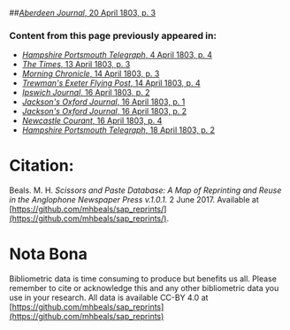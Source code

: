 ##[*Aberdeen Journal*, 20 April 1803, p. 3](https://mhbeals.github.io/sap_html/Aberdeen-Journal/Aberdeen-Journal-20-April-1803-p-3)

### Content from this page previously appeared in:
+ [*Hampshire Portsmouth Telegraph*, 4 April 1803, p. 4](https://mhbeals.github.io/sap_html/Hampshire-Portsmouth-Telegraph/Hampshire-Portsmouth-Telegraph-4-April-1803-p-4)
+ [*The Times*, 13 April 1803, p. 3](https://mhbeals.github.io/sap_html/The-Times/The-Times-13-April-1803-p-3)
+ [*Morning Chronicle*, 14 April 1803, p. 3](https://mhbeals.github.io/sap_html/Morning-Chronicle/Morning-Chronicle-14-April-1803-p-3)
+ [*Trewman's Exeter Flying Post*, 14 April 1803, p. 4](https://mhbeals.github.io/sap_html/Trewman's-Exeter-Flying-Post/Trewman's-Exeter-Flying-Post-14-April-1803-p-4)
+ [*Ipswich Journal*, 16 April 1803, p. 2](https://mhbeals.github.io/sap_html/Ipswich-Journal/Ipswich-Journal-16-April-1803-p-2)
+ [*Jackson's Oxford Journal*, 16 April 1803, p. 1](https://mhbeals.github.io/sap_html/Jackson's-Oxford-Journal/Jackson's-Oxford-Journal-16-April-1803-p-1)
+ [*Jackson's Oxford Journal*, 16 April 1803, p. 2](https://mhbeals.github.io/sap_html/Jackson's-Oxford-Journal/Jackson's-Oxford-Journal-16-April-1803-p-2)
+ [*Newcastle Courant*, 16 April 1803, p. 4](https://mhbeals.github.io/sap_html/Newcastle-Courant/Newcastle-Courant-16-April-1803-p-4)
+ [*Hampshire Portsmouth Telegraph*, 18 April 1803, p. 2](https://mhbeals.github.io/sap_html/Hampshire-Portsmouth-Telegraph/Hampshire-Portsmouth-Telegraph-18-April-1803-p-2)
                    
# Citation: 

Beals. M. H. *Scissors and Paste Database: A Map of Reprinting and Reuse in the Anglophone Newspaper Press v.1.0.1.* 2 June 2017. Available at [https://github.com/mhbeals/sap_reprints/](https://github.com/mhbeals/sap_reprints/). 
                    
# Nota Bona

Bibliometric data is time consuming to produce but benefits us all. Please remember to cite or acknowledge this and any other bibliometric data you use in your research. All data is available CC-BY 4.0 at [https://github.com/mhbeals/sap_reprints](https://github.com/mhbeals/sap_reprints)